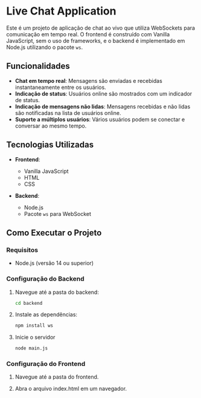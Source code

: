 # Live Chat Application

Este é um projeto de aplicação de chat ao vivo que utiliza WebSockets para comunicação em tempo real. O frontend é construído com Vanilla JavaScript, sem o uso de frameworks, e o backend é implementado em Node.js utilizando o pacote `ws`.

## Funcionalidades

- **Chat em tempo real**: Mensagens são enviadas e recebidas instantaneamente entre os usuários.
- **Indicação de status**: Usuários online são mostrados com um indicador de status.
- **Indicação de mensagens não lidas**: Mensagens recebidas e não lidas são notificadas na lista de usuários online.
- **Suporte a múltiplos usuários**: Vários usuários podem se conectar e conversar ao mesmo tempo.

## Tecnologias Utilizadas

- **Frontend**: 
  - Vanilla JavaScript
  - HTML
  - CSS

- **Backend**:
  - Node.js
  - Pacote `ws` para WebSocket

## Como Executar o Projeto

### Requisitos

- Node.js (versão 14 ou superior)

### Configuração do Backend

1. Navegue até a pasta do backend:

   ```bash
   cd backend

2. Instale as dependências:

    ```bash
    npm install ws

3. Inicie o servidor

    ```bash
    node main.js

### Configuração do Frontend

1. Navegue até a pasta do frontend.

2. Abra o arquivo index.html em um navegador.